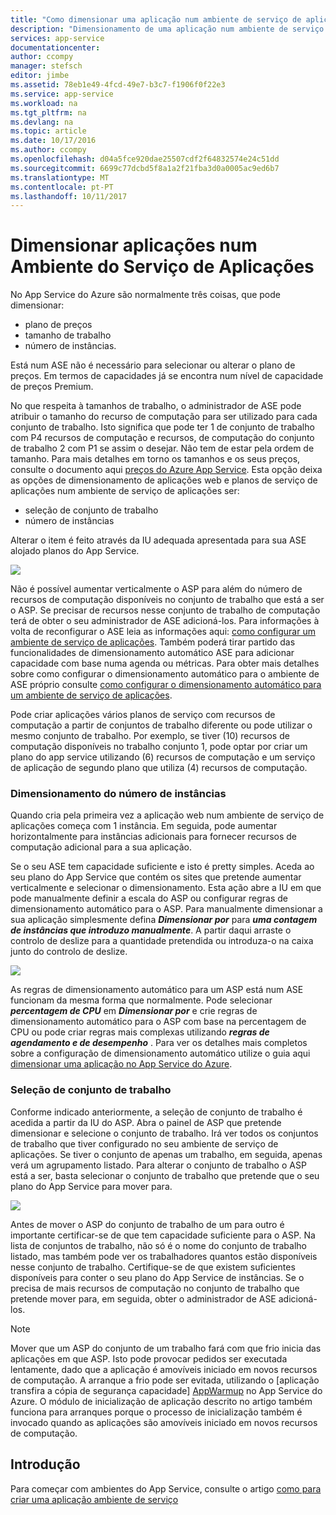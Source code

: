 ```yaml
---
title: "Como dimensionar uma aplicação num ambiente de serviço de aplicações"
description: "Dimensionamento de uma aplicação num ambiente de serviço de aplicações"
services: app-service
documentationcenter: 
author: ccompy
manager: stefsch
editor: jimbe
ms.assetid: 78eb1e49-4fcd-49e7-b3c7-f1906f0f22e3
ms.service: app-service
ms.workload: na
ms.tgt_pltfrm: na
ms.devlang: na
ms.topic: article
ms.date: 10/17/2016
ms.author: ccompy
ms.openlocfilehash: d04a5fce920dae25507cdf2f64832574e24c51dd
ms.sourcegitcommit: 6699c77dcbd5f8a1a2f21fba3d0a0005ac9ed6b7
ms.translationtype: MT
ms.contentlocale: pt-PT
ms.lasthandoff: 10/11/2017
---
```

# <a name="scaling-apps-in-an-app-service-environment"></a>Dimensionar aplicações num Ambiente do Serviço de Aplicações
No App Service do Azure são normalmente três coisas, que pode dimensionar:

* plano de preços
* tamanho de trabalho 
* número de instâncias.

Está num ASE não é necessário para selecionar ou alterar o plano de preços.  Em termos de capacidades já se encontra num nível de capacidade de preços Premium.  

No que respeita à tamanhos de trabalho, o administrador de ASE pode atribuir o tamanho do recurso de computação para ser utilizado para cada conjunto de trabalho.  Isto significa que pode ter 1 de conjunto de trabalho com P4 recursos de computação e recursos, de computação do conjunto de trabalho 2 com P1 se assim o desejar.  Não tem de estar pela ordem de tamanho.  Para mais detalhes em torno os tamanhos e os seus preços, consulte o documento aqui [preços do Azure App Service][AppServicePricing].  Esta opção deixa as opções de dimensionamento de aplicações web e planos de serviço de aplicações num ambiente de serviço de aplicações ser:

* seleção de conjunto de trabalho
* número de instâncias

Alterar o item é feito através da IU adequada apresentada para sua ASE alojado planos do App Service.  

![][1]

Não é possível aumentar verticalmente o ASP para além do número de recursos de computação disponíveis no conjunto de trabalho que está a ser o ASP.  Se precisar de recursos nesse conjunto de trabalho de computação terá de obter o seu administrador de ASE adicioná-los.  Para informações à volta de reconfigurar o ASE leia as informações aqui: [como configurar um ambiente de serviço de aplicações][HowtoConfigureASE].  Também poderá tirar partido das funcionalidades de dimensionamento automático ASE para adicionar capacidade com base numa agenda ou métricas.  Para obter mais detalhes sobre como configurar o dimensionamento automático para o ambiente de ASE próprio consulte [como configurar o dimensionamento automático para um ambiente de serviço de aplicações][ASEAutoscale].

Pode criar aplicações vários planos de serviço com recursos de computação a partir de conjuntos de trabalho diferente ou pode utilizar o mesmo conjunto de trabalho.  Por exemplo, se tiver (10) recursos de computação disponíveis no trabalho conjunto 1, pode optar por criar um plano do app service utilizando (6) recursos de computação e um serviço de aplicação de segundo plano que utiliza (4) recursos de computação.

### <a name="scaling-the-number-of-instances"></a>Dimensionamento do número de instâncias
Quando cria pela primeira vez a aplicação web num ambiente de serviço de aplicações começa com 1 instância.  Em seguida, pode aumentar horizontalmente para instâncias adicionais para fornecer recursos de computação adicional para a sua aplicação.   

Se o seu ASE tem capacidade suficiente e isto é pretty simples.  Aceda ao seu plano do App Service que contém os sites que pretende aumentar verticalmente e selecionar o dimensionamento.  Esta ação abre a IU em que pode manualmente definir a escala do ASP ou configurar regras de dimensionamento automático para o ASP.  Para manualmente dimensionar a sua aplicação simplesmente defina ***Dimensionar por*** para ***uma contagem de instâncias que introduzo manualmente***.  A partir daqui arraste o controlo de deslize para a quantidade pretendida ou introduza-o na caixa junto do controlo de deslize.  

![][2] 

As regras de dimensionamento automático para um ASP está num ASE funcionam da mesma forma que normalmente.  Pode selecionar ***percentagem de CPU*** em ***Dimensionar por*** e crie regras de dimensionamento automático para o ASP com base na percentagem de CPU ou pode criar regras mais complexas utilizando ***regras de agendamento e de desempenho*** .  Para ver os detalhes mais completos sobre a configuração de dimensionamento automático utilize o guia aqui [dimensionar uma aplicação no App Service do Azure][AppScale]. 

### <a name="worker-pool-selection"></a>Seleção de conjunto de trabalho
Conforme indicado anteriormente, a seleção de conjunto de trabalho é acedida a partir da IU do ASP.  Abra o painel de ASP que pretende dimensionar e selecione o conjunto de trabalho.  Irá ver todos os conjuntos de trabalho que tiver configurado no seu ambiente de serviço de aplicações.  Se tiver o conjunto de apenas um trabalho, em seguida, apenas verá um agrupamento listado.  Para alterar o conjunto de trabalho o ASP está a ser, basta selecionar o conjunto de trabalho que pretende que o seu plano do App Service para mover para.  

![][3]

Antes de mover o ASP do conjunto de trabalho de um para outro é importante certificar-se de que tem capacidade suficiente para o ASP.  Na lista de conjuntos de trabalho, não só é o nome do conjunto de trabalho listado, mas também pode ver os trabalhadores quantos estão disponíveis nesse conjunto de trabalho.  Certifique-se de que existem suficientes disponíveis para conter o seu plano do App Service de instâncias.  Se o precisa de mais recursos de computação no conjunto de trabalho que pretende mover para, em seguida, obter o administrador de ASE adicioná-los.  

> [!NOTE]
> Mover que um ASP do conjunto de um trabalho fará com que frio inicia das aplicações em que ASP.  Isto pode provocar pedidos ser executada lentamente, dado que a aplicação é amovíveis iniciado em novos recursos de computação.  A arranque a frio pode ser evitada, utilizando o [aplicação transfira a cópia de segurança capacidade] [ AppWarmup] no App Service do Azure.  O módulo de inicialização de aplicação descrito no artigo também funciona para arranques porque o processo de inicialização também é invocado quando as aplicações são amovíveis iniciado em novos recursos de computação. 
> 
> 

## <a name="getting-started"></a>Introdução
Para começar com ambientes do App Service, consulte o artigo [como para criar uma aplicação ambiente de serviço][HowtoCreateASE]

<!--Image references-->
[1]: ./media/app-service-web-scale-a-web-app-in-an-app-service-environment/aseappscale-aspblade.png
[2]: ./media/app-service-web-scale-a-web-app-in-an-app-service-environment/aseappscale-manualscale.png
[3]: ./media/app-service-web-scale-a-web-app-in-an-app-service-environment/aseappscale-sizescale.png

<!--Links-->
[WhatisASE]: app-service-app-service-environment-intro.md
[ScaleWebapp]: ../web-sites-scale.md
[HowtoCreateASE]: app-service-web-how-to-create-an-app-service-environment.md
[HowtoConfigureASE]: app-service-web-configure-an-app-service-environment.md
[CreateWebappinASE]: app-service-web-how-to-create-a-web-app-in-an-ase.md
[Appserviceplans]: ../azure-web-sites-web-hosting-plans-in-depth-overview.md
[AppServicePricing]: http://azure.microsoft.com/pricing/details/app-service/ 
[ASEAutoscale]: app-service-environment-auto-scale.md
[AppScale]: ../web-sites-scale.md
[AppWarmup]: http://ruslany.net/2015/09/how-to-warm-up-azure-web-app-during-deployment-slots-swap/
